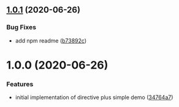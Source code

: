 ## [1.0.1](https://github.com/filipows/ngx-currency-input/compare/v1.0.0...v1.0.1) (2020-06-26)


### Bug Fixes

* add npm readme ([b73892c](https://github.com/filipows/ngx-currency-input/commit/b73892cf8f820c3d53ea3a6979c41c8990896690))

# 1.0.0 (2020-06-26)


### Features

* initial implementation of directive plus simple demo ([34764a7](https://github.com/filipows/ngx-currency-input/commit/34764a74ddf191cb893b4cb94a144bbc6e352e40))
